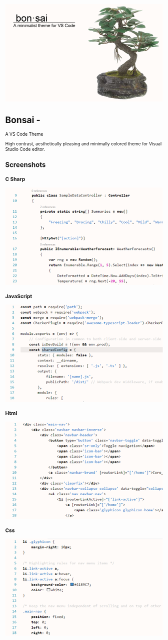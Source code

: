 ![](https://raw.githubusercontent.com/hawkeyegold/bonsai/master/images/bonsai.png)

# Bonsai - 
A VS Code Theme

High contrast, aesthetically pleasing and minimally colored theme for Visual Studio Code editor.

## Screenshots

### C Sharp
![](https://raw.githubusercontent.com/hawkeyegold/bonsai/master/images/csharp.png)

### JavaScript
![](https://raw.githubusercontent.com/hawkeyegold/bonsai/master/images/javascript.png)

### Html
![](https://raw.githubusercontent.com/hawkeyegold/bonsai/master/images/html.png)

### Css
![](https://raw.githubusercontent.com/hawkeyegold/bonsai/master/images/css.png)
